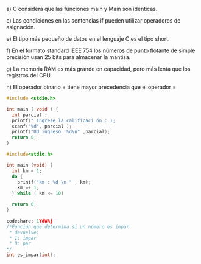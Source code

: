 a) C considera que las funciones main y Main son idénticas.




c) Las condiciones en las sentencias if pueden utilizar operadores de asignación.


e) El tipo más pequeño de datos en el lenguaje C es el tipo short.





f) En el formato standard IEEE 754 los números de punto flotante de simple precisión usan 25 bits para almacenar la mantisa.





g) La memoria RAM es más grande en capacidad, pero más lenta que los registros del CPU.




h) El operador binario + tiene mayor precedencia que el operador =



```c
#include <stdio.h>

int main ( void ) {
  int parcial ;
  printf(" Ingrese la calificaci ón : );
  scanf("%d", parcial );
  printf("Ud ingresó :%d\n" ,parcial);
  return 0;
}
```





```c
#include<stdio.h>

int main (void) {
  int km = 1;
  do {
    printf("km : %d \n " , km);
    km =+ 1;
  } while ( km <= 10)

  return 0;
}
```

```c
codeshare: 1YdWAj
/*Función que determina si un número es impar
 * devuelve:
 * 1: impar
 * 0: par
*/
int es_impar(int);
```
















